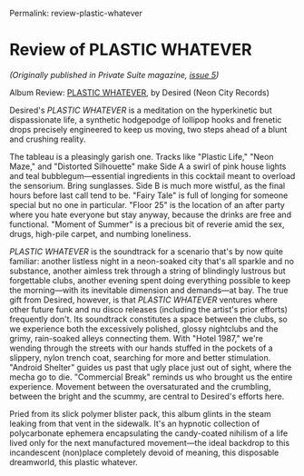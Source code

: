 Permalink: review-plastic-whatever

# Review of PLASTIC WHATEVER

_(Originally published in Private Suite magazine, [issue 5](https://privatesuitemag.com/issues/issue-5/))_

Album Review: [PLASTIC WHATEVER](https://neoncityrecords.bandcamp.com/album/plastic-whatever), by Desired (Neon City Records)

Desired's _PLASTIC WHATEVER_ is a meditation on the hyperkinetic but dispassionate life, a synthetic hodgepodge of lollipop hooks and frenetic drops precisely engineered to keep us moving, two steps ahead of a blunt and crushing reality.

The tableau is a pleasingly garish one. Tracks like "Plastic Life," "Neon Maze," and "Distorted Silhouette" make Side A a swirl of pink house lights and teal bubblegum—essential ingredients in this cocktail meant to overload the sensorium. Bring sunglasses. Side B is much more wistful, as the final hours before last call tend to be. "Fairy Tale" is full of longing for someone special but no one in particular. "Floor 25" is the location of an after party where you hate everyone but stay anyway, because the drinks are free and functional. "Moment of Summer" is a precious bit of reverie amid the sex, drugs, high-pile carpet, and numbing loneliness.

_PLASTIC WHATEVER_ is the soundtrack for a scenario that's by now quite familiar: another listless night in a neon-soaked city that's all sparkle and no substance, another aimless trek through a string of blindingly lustrous but forgettable clubs, another evening spent doing everything possible to keep the morning—with its inevitable dimension and demands—at bay. The true gift from Desired, however, is that _PLASTIC WHATEVER_ ventures where other future funk and nu disco releases (including the artist's prior efforts) frequently don't. Its soundtrack constitutes a space between the clubs, so we experience both the excessively polished, glossy nightclubs and the grimy, rain-soaked alleys connecting them. With "Hotel 1987," we're wending through the streets with our hands stuffed in the pockets of a slippery, nylon trench coat, searching for more and better stimulation. "Android Shelter" guides us past that ugly place just out of sight, where the mecha go to die. "Commercial Break" reminds us who brought us the entire experience. Movement between the oversaturated and the crumbling, between the bright and the scummy, are central to Desired's efforts here.

Pried from its slick polymer blister pack, this album glints in the steam leaking from that vent in the sidewalk. It's an hypnotic collection of polycarbonate ephemera encapsulating the candy-coated nihilism of a life lived only for the next manufactured movement—the ideal backdrop to this incandescent (non)place completely devoid of meaning, this disposable dreamworld, this plastic whatever.
